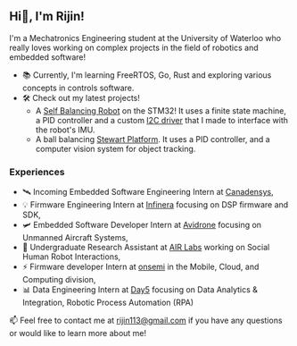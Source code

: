 ## Hi👋, I'm Rijin!
I'm a Mechatronics Engineering student at the University of Waterloo who really loves working on complex projects in the field of robotics and embedded software!

- 📚 Currently, I'm learning FreeRTOS, Go, Rust and exploring various concepts in controls software. 
- 🛠️ Check out my latest projects!
  - A [Self Balancing Robot](https://github.com/rijin113/Self_Balancing_Robot) on the STM32! It uses a finite state machine, a PID controller and a custom [I2C driver](https://github.com/rijin113/MPU6050_I2C_Driver) that I made to interface with the robot's IMU.
  - A ball balancing [Stewart Platform](https://github.com/krish-vijayan/Stewart-Platform). It uses a PID controller, and a computer vision system for object tracking. 
### Experiences
- 🛰️  Incoming Embedded Software Engineering Intern at [Canadensys](https://www.canadensys.com/),
- 💡  Firmware Engineering Intern at [Infinera](https://www.infinera.com/) focusing on DSP firmware and SDK,
- 🛩️  Embedded Software Developer Intern at [Avidrone](https://avidrone.com/) focusing on Unmanned Aircraft Systems,
- 🤖  Undergraduate Research Assistant at [AIR Labs](https://uwaterloo.ca/active-and-interactive-robotics-lab/) working on Social Human Robot Interactions,
- ⚡  Firmware developer Intern at [onsemi](https://www.onsemi.com/) in the Mobile, Cloud, and Computing division,
- 📊  Data Engineering Intern at [Day5](https://www.day5analytics.com/) focusing on Data Analytics & Integration, Robotic Process Automation (RPA)

📫 Feel free to contact me at rijin113@gmail.com if you have any questions or would like to learn more about me!

<!--
- 🔭 I’m currently working on ...
- 🌱 I’m currently learning ROS, 
- 👯 I’m looking to collaborate on ...
- 🤔 I’m looking for help with ...
- 💬 Ask me about ...
- 📫 How to reach me: rijin113@gmail.com
- 😄 Pronouns: ...
- ⚡ Fun fact: ...
-->
